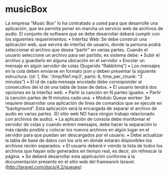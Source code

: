 musicBox
========

La empresa “Music Box” lo ha contratado a usted para que desarrolle una aplicación, que les permita poner 
en marcha un servicio web de archivos de audio. 
El conjunto de software que se debe desarrollar deberá cumplir con los
siguientes requerimientos:
• Interfaz Web:
Se debe construir una aplicación web, que servirá de interfaz de usuario,
donde la persona podrá seleccionar el archivo que desea “partir” en varias
partes.
Cuando el usuario seleccione un archivo para ser partido, es sistema debe:
▪ Subir el archivo y guardarlo en alguna ubicación en el servidor
▪ Encolar un mensaje en algún servidor de colas (Sugerido “Rabbitmq”)
▪ Los mensajes en la cola deben enviarse en formato json y deben
presentar la siguiente estructura: {id: 1, file: '/tmp/file1.mp3', parts: 6,
time_per_chunk: “2 minutes”}
▪ El id de cada mensaje encolado debe corresponder al consecutivo del
id de una tabla de base de datos.
▪ El usuario tendrá dos opciones en la interfaz web.
• Partir la canción en N partes iguales.
• Partir la canción partes de N minutos cada una.
• Módulo Queue worker:
Se requiere desarrollar una aplicación de línea de comandos que se ejecute
en “background”. Esta aplicación será la encargada de separar el archivo de
audio en varias partes. (El sitio web NO hace ningún trabajo relacionado con
archivos de audio).
▪ La aplicación de consola debe monitorear el servidor de colas y
cuando entren mensajes, debe hacer la separación lo más rápido
posible y colocar los nuevos archivos en algún lugar en el servidor
para que puedan ser descargados por el usuario.
▪ Debe actualizar la tabla de base de datos con los urls en donde
estarán disponibles los archivos recién separados.
▪ El usuario deberá ir viendo la lista de todos los archivos que hayan
sido generados en tiempo real, es decir, sin refrescar la página.
▪ Se deberá desarrollar esta applicación conforme a la documentación
presente en el sitio web del framework laravel.
(http://laravel.com/docs/4.2/queues)
